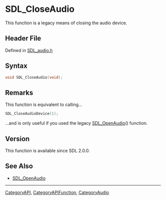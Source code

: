 # SDL_CloseAudio

This function is a legacy means of closing the audio device.

## Header File

Defined in [SDL_audio.h](https://github.com/libsdl-org/SDL/blob/SDL2/include/SDL_audio.h)

## Syntax

```c
void SDL_CloseAudio(void);
```

## Remarks

This function is equivalent to calling...

```c
SDL_CloseAudioDevice(1);
```

...and is only useful if you used the legacy
[SDL_OpenAudio](SDL_OpenAudio)() function.

## Version

This function is available since SDL 2.0.0.

## See Also

- [SDL_OpenAudio](SDL_OpenAudio)






----
[CategoryAPI](CategoryAPI), [CategoryAPIFunction](CategoryAPIFunction), [CategoryAudio](CategoryAudio)

